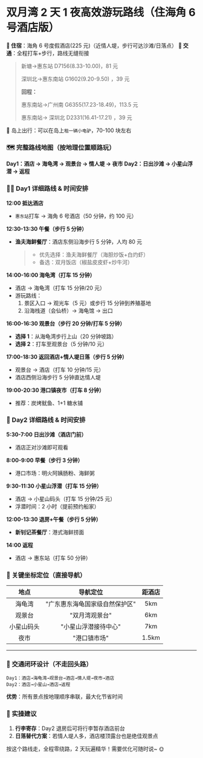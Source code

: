 # **双月湾 2 天 1 夜高效游玩路线（住海角 6 号酒店版）**

**🏨 住宿**：海角 6 号度假酒店(225 元)（近情人堤，步行可达沙滩/日落点）
**🚗 交通**：全程打车+步行，路线无缝衔接

> 新塘->惠东站 D7156(8.33-10.00)，81 元
>
> 深圳北->惠东南站 G1602(9.20-9.50) ，39 元
>
> **回程：**
>
> 惠东南站->广州南 G6355(17.23-18.49)，113.5 元
>
> 惠东南站-> 深圳北 D2331(16.41-17.21) ，39 元

🚗 岛上出行：可以在岛上`租一辆小电驴`，70-100 块左右

### **🗺️ 完整路线地图（按地理位置顺路玩）**

**Day1：酒店 → 海龟湾 → 观景台 → 情人堤 → 夜市**
**Day2：日出沙滩 → 小星山浮潜 → 返程**

### **🚶‍♂️ Day1 详细路线 & 时间安排**

**12:00 抵达酒店**

- `惠东站`打车 → 海角 6 号酒店（50 分钟，约 100 元）

**12:30-13:30 午餐（步行 5 分钟）**

- **渔夫海鲜餐厅**：酒店东侧沿海步行 5 分钟，人均 80 元

  > - 优先选择：渔夫海鲜餐厅（海胆炒饭+白灼虾）
  > - 备选：双月饭店（椒盐皮皮虾+炒牛河）

**14:00-16:00 海龟湾（打车 15 分钟）**

- 酒店 → 海龟湾（打车 15 分钟/20 元）
- 游玩路线：
  1. 景区入口 → 观光车（5 元）或步行 15 分钟到养殖基地
  2. 沿海栈道（会仙桥）→ 海龟馆 → 出口

**16:00-16:30 观景台（步行 20 分钟/打车 5 分钟）**

- **选择 1**：从海龟湾步行上山（20 分钟坡路）
- **选择 2**：打车至观景台（5 分钟/10 元）

**17:00-18:30 返回酒店+情人堤日落（步行 5 分钟）**

- 观景台 → 酒店（打车 10 分钟/15 元）
- 酒店西侧沿海步行 5 分钟直达情人堤

**19:00-20:30 港口镇夜市（打车 8 分钟）**

- 推荐：炭烤鱿鱼、1+1 糖水铺

### **🌅 Day2 详细路线 & 时间安排**

**5:30-7:00 日出沙滩（酒店门前）**

- 酒店正对沙滩即可观看

**8:00-9:00 早餐（步行 3 分钟）**

- 港口市场：明火阿姨肠粉、海鲜粥

**9:30-11:30 小星山浮潜（打车 15 分钟）**

- 酒店 → 小星山码头（打车 15 分钟/25 元）
- 浮潜时间：2 小时（提前预约船家）

**12:00-13:30 退房+午餐（步行 5 分钟）**

- **新钊记茶餐厅**：港式海鲜捞面

**14:00 返程**

- 酒店 → 惠东站（打车 50 分钟）

### **📍 关键坐标定位（直接导航）**

|    地点    |            导航定位            | 距酒店 |
| :--------: | :----------------------------: | :----: |
|   海龟湾   | "广东惠东海龟国家级自然保护区" |  5km   |
|   观景台   |         "双月湾观景台"         |  6km   |
| 小星山码头 |      "小星山浮潜接待中心"      |  7km   |
|    夜市    |          "港口镇市场"          | 1.5km  |

---

### **🚕 交通闭环设计（不走回头路）**

```
Day1：酒店→海龟湾→观景台→酒店→情人堤→夜市→酒店
Day2：酒店→小星山→酒店→返程
```

**优势**：所有景点按地理顺序串联，最大化节省时间

### **📌 实操建议**

1. **行李寄存**：Day2 退房后可将行李暂存酒店前台
2. **日落替代方案**：若情人堤人多，酒店楼顶露台也是绝佳观景点

按这个路线走，全程零绕路，2 天玩遍精华！需要优化可随时说~ 🌞

